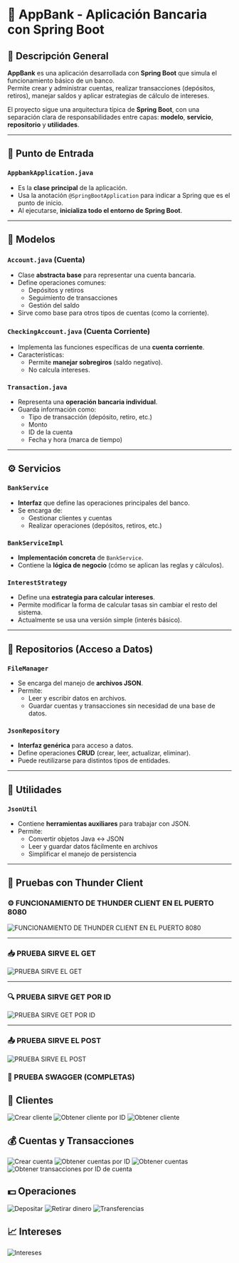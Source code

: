 # 🏦 AppBank - Aplicación Bancaria con Spring Boot

## 📘 Descripción General
**AppBank** es una aplicación desarrollada con **Spring Boot** que simula el funcionamiento básico de un banco.  
Permite crear y administrar cuentas, realizar transacciones (depósitos, retiros), manejar saldos y aplicar estrategias de cálculo de intereses.  

El proyecto sigue una arquitectura típica de **Spring Boot**, con una separación clara de responsabilidades entre capas: **modelo**, **servicio**, **repositorio** y **utilidades**.

---

## 🚀 Punto de Entrada
### `AppbankApplication.java`
- Es la **clase principal** de la aplicación.
- Usa la anotación `@SpringBootApplication` para indicar a Spring que es el punto de inicio.
- Al ejecutarse, **inicializa todo el entorno de Spring Boot**.

---

## 🧩 Modelos 

### `Account.java` (Cuenta)
- Clase **abstracta base** para representar una cuenta bancaria.
- Define operaciones comunes:
  - Depósitos y retiros  
  - Seguimiento de transacciones  
  - Gestión del saldo  
- Sirve como base para otros tipos de cuentas (como la corriente).

### `CheckingAccount.java` (Cuenta Corriente)
- Implementa las funciones específicas de una **cuenta corriente**.
- Características:
  - Permite **manejar sobregiros** (saldo negativo).  
  - No calcula intereses.

### `Transaction.java` 
- Representa una **operación bancaria individual**.  
- Guarda información como:
  - Tipo de transacción (depósito, retiro, etc.)
  - Monto
  - ID de la cuenta
  - Fecha y hora (marca de tiempo)

---

## ⚙️ Servicios 

### `BankService`
- **Interfaz** que define las operaciones principales del banco.
- Se encarga de:
  - Gestionar clientes y cuentas  
  - Realizar operaciones (depósitos, retiros, etc.)

### `BankServiceImpl`
- **Implementación concreta** de `BankService`.
- Contiene la **lógica de negocio** (cómo se aplican las reglas y cálculos).

### `InterestStrategy`
- Define una **estrategia para calcular intereses**.
- Permite modificar la forma de calcular tasas sin cambiar el resto del sistema.
- Actualmente se usa una versión simple (interés básico).

---

## 💾 Repositorios (Acceso a Datos)

### `FileManager`
- Se encarga del manejo de **archivos JSON**.
- Permite:
  - Leer y escribir datos en archivos.  
  - Guardar cuentas y transacciones sin necesidad de una base de datos.

### `JsonRepository`
- **Interfaz genérica** para acceso a datos.
- Define operaciones **CRUD** (crear, leer, actualizar, eliminar).
- Puede reutilizarse para distintos tipos de entidades.

---

## 🧰 Utilidades

### `JsonUtil`
- Contiene **herramientas auxiliares** para trabajar con JSON.
- Permite:
  - Convertir objetos Java ↔ JSON  
  - Leer y guardar datos fácilmente en archivos  
  - Simplificar el manejo de persistencia

 ---

## 📡 Pruebas con Thunder Client

### ⚙️ FUNCIONAMIENTO DE THUNDER CLIENT EN EL PUERTO 8080
![FUNCIONAMIENTO DE THUNDER CLIENT EN EL PUERTO 8080](./prueba%20arranca%20thunder%20client.png)

---

### 📥 PRUEBA SIRVE EL GET
![PRUEBA SIRVE EL GET](./PRUEBA%20SIRVE%20EL%20GET.png)

---

### 🔍 PRUEBA SIRVE GET POR ID
![PRUEBA SIRVE GET POR ID](./PRUEBA%20SIRVE%20GET%20POR%20ID.png)

---

### 📤 PRUEBA SIRVE EL POST
![PRUEBA SIRVE EL POST](./prueba%20sirve%20el%20POST.png)

### 🤖 PRUEBA SWAGGER (COMPLETAS)

## 🧾 Clientes
![Crear cliente](./crear%20cliente.png)
![Obtener cliente por ID](./obtener%20cliente%20por%20id.png)
![Obtener cliente](./obtener%20cliente.png)

## 💰 Cuentas y Transacciones
![Crear cuenta](./crear%20cuenta.png)
![Obtener cuentas por ID](./obtener%20cuentas%20por%20id.png)
![Obtener cuentas](./obtener%20cuentas.png)
![Obtener transacciones por ID de cuenta](./obtener%20transacciones%20por%20id%20cuenta.png)

## 💵 Operaciones
![Depositar](./depositar.png)
![Retirar dinero](./retirar%20dinero.png)
![Transferencias](./transferencias.png)

## 📈 Intereses
![Intereses](./intereses.png)
